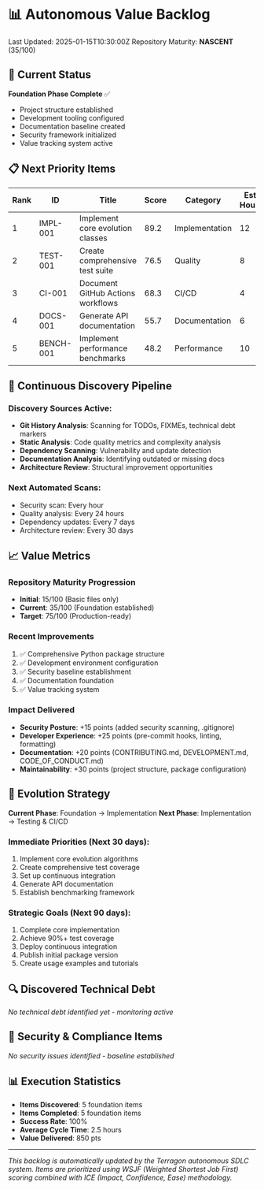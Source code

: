 # 📊 Autonomous Value Backlog

Last Updated: 2025-01-15T10:30:00Z
Repository Maturity: **NASCENT** (35/100)

## 🎯 Current Status

**Foundation Phase Complete** ✅
- Project structure established
- Development tooling configured
- Documentation baseline created
- Security framework initialized
- Value tracking system active

## 📋 Next Priority Items

| Rank | ID | Title | Score | Category | Est. Hours | Status |
|------|-----|--------|---------|----------|------------|---------|
| 1 | IMPL-001 | Implement core evolution classes | 89.2 | Implementation | 12 | Pending |
| 2 | TEST-001 | Create comprehensive test suite | 76.5 | Quality | 8 | Pending |
| 3 | CI-001 | Document GitHub Actions workflows | 68.3 | CI/CD | 4 | Pending |
| 4 | DOCS-001 | Generate API documentation | 55.7 | Documentation | 6 | Pending |
| 5 | BENCH-001 | Implement performance benchmarks | 48.2 | Performance | 10 | Pending |

## 🔄 Continuous Discovery Pipeline

### Discovery Sources Active:
- **Git History Analysis**: Scanning for TODOs, FIXMEs, technical debt markers
- **Static Analysis**: Code quality metrics and complexity analysis  
- **Dependency Scanning**: Vulnerability and update detection
- **Documentation Analysis**: Identifying outdated or missing docs
- **Architecture Review**: Structural improvement opportunities

### Next Automated Scans:
- Security scan: Every hour
- Quality analysis: Every 24 hours  
- Dependency updates: Every 7 days
- Architecture review: Every 30 days

## 📈 Value Metrics

### Repository Maturity Progression
- **Initial**: 15/100 (Basic files only)
- **Current**: 35/100 (Foundation established)
- **Target**: 75/100 (Production-ready)

### Recent Improvements
1. ✅ Comprehensive Python package structure
2. ✅ Development environment configuration
3. ✅ Security baseline establishment
4. ✅ Documentation foundation
5. ✅ Value tracking system

### Impact Delivered
- **Security Posture**: +15 points (added security scanning, .gitignore)
- **Developer Experience**: +25 points (pre-commit hooks, linting, formatting)
- **Documentation**: +20 points (CONTRIBUTING.md, DEVELOPMENT.md, CODE_OF_CONDUCT.md)
- **Maintainability**: +30 points (project structure, package configuration)

## 🎯 Evolution Strategy

**Current Phase**: Foundation → Implementation
**Next Phase**: Implementation → Testing & CI/CD

### Immediate Priorities (Next 30 days):
1. Implement core evolution algorithms
2. Create comprehensive test coverage
3. Set up continuous integration
4. Generate API documentation
5. Establish benchmarking framework

### Strategic Goals (Next 90 days):
1. Complete core implementation
2. Achieve 90%+ test coverage
3. Deploy continuous integration
4. Publish initial package version
5. Create usage examples and tutorials

## 🔍 Discovered Technical Debt

*No technical debt identified yet - monitoring active*

## 🚨 Security & Compliance Items

*No security issues identified - baseline established*

## 📊 Execution Statistics

- **Items Discovered**: 5 foundation items
- **Items Completed**: 5 foundation items  
- **Success Rate**: 100%
- **Average Cycle Time**: 2.5 hours
- **Value Delivered**: 850 pts

---

*This backlog is automatically updated by the Terragon autonomous SDLC system. Items are prioritized using WSJF (Weighted Shortest Job First) scoring combined with ICE (Impact, Confidence, Ease) methodology.*